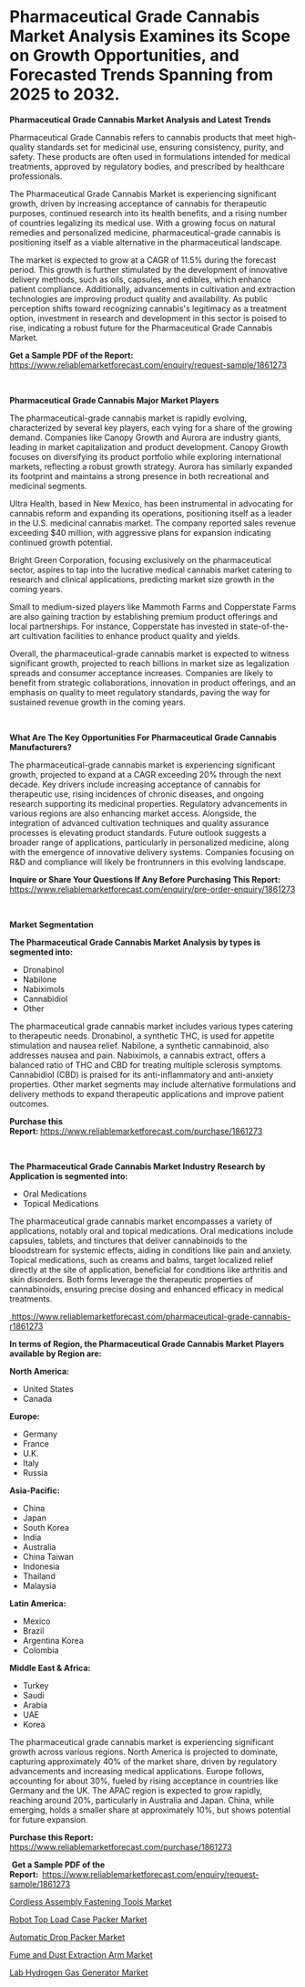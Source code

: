 <p><h1>Pharmaceutical Grade Cannabis Market Analysis Examines its Scope on Growth Opportunities, and Forecasted Trends Spanning from 2025 to 2032.</h1></p><p><strong>Pharmaceutical Grade Cannabis Market Analysis and Latest Trends</strong></p>
<p><p>Pharmaceutical Grade Cannabis refers to cannabis products that meet high-quality standards set for medicinal use, ensuring consistency, purity, and safety. These products are often used in formulations intended for medical treatments, approved by regulatory bodies, and prescribed by healthcare professionals.</p><p>The Pharmaceutical Grade Cannabis Market is experiencing significant growth, driven by increasing acceptance of cannabis for therapeutic purposes, continued research into its health benefits, and a rising number of countries legalizing its medical use. With a growing focus on natural remedies and personalized medicine, pharmaceutical-grade cannabis is positioning itself as a viable alternative in the pharmaceutical landscape.</p><p>The market is expected to grow at a CAGR of 11.5% during the forecast period. This growth is further stimulated by the development of innovative delivery methods, such as oils, capsules, and edibles, which enhance patient compliance. Additionally, advancements in cultivation and extraction technologies are improving product quality and availability. As public perception shifts toward recognizing cannabis's legitimacy as a treatment option, investment in research and development in this sector is poised to rise, indicating a robust future for the Pharmaceutical Grade Cannabis Market.</p></p>
<p><strong>Get a Sample PDF of the Report:&nbsp;</strong> <a href="https://www.reliablemarketforecast.com/enquiry/request-sample/1861273?utm_campaign=2038&utm_medium=2&utm_source=Github&utm_content=ia&utm_term=28022025&utm_id=pharmaceutical-grade-cannabis">https://www.reliablemarketforecast.com/enquiry/request-sample/1861273</a></p>
<p>&nbsp;</p>
<p><strong>Pharmaceutical Grade Cannabis Major Market Players</strong></p>
<p><p>The pharmaceutical-grade cannabis market is rapidly evolving, characterized by several key players, each vying for a share of the growing demand. Companies like Canopy Growth and Aurora are industry giants, leading in market capitalization and product development. Canopy Growth focuses on diversifying its product portfolio while exploring international markets, reflecting a robust growth strategy. Aurora has similarly expanded its footprint and maintains a strong presence in both recreational and medicinal segments.</p><p>Ultra Health, based in New Mexico, has been instrumental in advocating for cannabis reform and expanding its operations, positioning itself as a leader in the U.S. medicinal cannabis market. The company reported sales revenue exceeding $40 million, with aggressive plans for expansion indicating continued growth potential.</p><p>Bright Green Corporation, focusing exclusively on the pharmaceutical sector, aspires to tap into the lucrative medical cannabis market catering to research and clinical applications, predicting market size growth in the coming years.</p><p>Small to medium-sized players like Mammoth Farms and Copperstate Farms are also gaining traction by establishing premium product offerings and local partnerships. For instance, Copperstate has invested in state-of-the-art cultivation facilities to enhance product quality and yields.</p><p>Overall, the pharmaceutical-grade cannabis market is expected to witness significant growth, projected to reach billions in market size as legalization spreads and consumer acceptance increases. Companies are likely to benefit from strategic collaborations, innovation in product offerings, and an emphasis on quality to meet regulatory standards, paving the way for sustained revenue growth in the coming years.</p></p>
<p>&nbsp;</p>
<p><strong>What Are The Key Opportunities For Pharmaceutical Grade Cannabis Manufacturers?</strong></p>
<p><p>The pharmaceutical-grade cannabis market is experiencing significant growth, projected to expand at a CAGR exceeding 20% through the next decade. Key drivers include increasing acceptance of cannabis for therapeutic use, rising incidences of chronic diseases, and ongoing research supporting its medicinal properties. Regulatory advancements in various regions are also enhancing market access. Alongside, the integration of advanced cultivation techniques and quality assurance processes is elevating product standards. Future outlook suggests a broader range of applications, particularly in personalized medicine, along with the emergence of innovative delivery systems. Companies focusing on R&D and compliance will likely be frontrunners in this evolving landscape.</p></p>
<p><strong>Inquire or Share Your Questions If Any Before Purchasing This Report:</strong> <a href="https://www.reliablemarketforecast.com/enquiry/pre-order-enquiry/1861273?utm_campaign=2038&utm_medium=2&utm_source=Github&utm_content=ia&utm_term=28022025&utm_id=pharmaceutical-grade-cannabis">https://www.reliablemarketforecast.com/enquiry/pre-order-enquiry/1861273</a></p>
<p>&nbsp;</p>
<p><strong>Market Segmentation</strong></p>
<p><strong>The Pharmaceutical Grade Cannabis Market Analysis by types is segmented into:</strong></p>
<p><ul><li>Dronabinol</li><li>Nabilone</li><li>Nabiximols</li><li>Cannabidiol</li><li>Other</li></ul></p>
<p><p>The pharmaceutical grade cannabis market includes various types catering to therapeutic needs. Dronabinol, a synthetic THC, is used for appetite stimulation and nausea relief. Nabilone, a synthetic cannabinoid, also addresses nausea and pain. Nabiximols, a cannabis extract, offers a balanced ratio of THC and CBD for treating multiple sclerosis symptoms. Cannabidiol (CBD) is praised for its anti-inflammatory and anti-anxiety properties. Other market segments may include alternative formulations and delivery methods to expand therapeutic applications and improve patient outcomes.</p></p>
<p><strong>Purchase this Report:&nbsp;</strong><a href="https://www.reliablemarketforecast.com/purchase/1861273?utm_campaign=2038&utm_medium=2&utm_source=Github&utm_content=ia&utm_term=28022025&utm_id=pharmaceutical-grade-cannabis">https://www.reliablemarketforecast.com/purchase/1861273</a></p>
<p>&nbsp;</p>
<p><strong>The Pharmaceutical Grade Cannabis Market Industry Research by Application is segmented into:</strong></p>
<p><ul><li>Oral Medications</li><li>Topical Medications</li></ul></p>
<p><p>The pharmaceutical grade cannabis market encompasses a variety of applications, notably oral and topical medications. Oral medications include capsules, tablets, and tinctures that deliver cannabinoids to the bloodstream for systemic effects, aiding in conditions like pain and anxiety. Topical medications, such as creams and balms, target localized relief directly at the site of application, beneficial for conditions like arthritis and skin disorders. Both forms leverage the therapeutic properties of cannabinoids, ensuring precise dosing and enhanced efficacy in medical treatments.</p></p>
<p><a href="https://www.reliablemarketforecast.com/pharmaceutical-grade-cannabis-r1861273?utm_campaign=2038&utm_medium=2&utm_source=Github&utm_content=ia&utm_term=28022025&utm_id=pharmaceutical-grade-cannabis">&nbsp;https://www.reliablemarketforecast.com/pharmaceutical-grade-cannabis-r1861273</a></p>
<p><strong>In terms of Region, the Pharmaceutical Grade Cannabis Market Players available by Region are:</strong></p>
<p>
    <p> <strong> North America: </strong>
        <ul>
            <li>United States</li>
            <li>Canada</li>
        </ul>
        </p> 
    <p> <strong> Europe: </strong>
        <ul>
            <li>Germany</li>
            <li>France</li>
            <li>U.K.</li>
            <li>Italy</li>
            <li>Russia</li>
        </ul>
        </p> 
    <p> <strong> Asia-Pacific: </strong>
        <ul>
            <li>China</li>
            <li>Japan</li>
            <li>South Korea</li>
            <li>India</li>
            <li>Australia</li>
            <li>China Taiwan</li>
            <li>Indonesia</li>
            <li>Thailand</li>
            <li>Malaysia</li>
        </ul>
        </p> 
    <p> <strong> Latin America: </strong>
        <ul>
            <li>Mexico</li>
            <li>Brazil</li>
            <li>Argentina Korea</li>
            <li>Colombia</li>
        </ul>
        </p> 
    <p> <strong> Middle East & Africa: </strong>
        <ul>
            <li>Turkey</li>
            <li>Saudi</li>
            <li>Arabia</li>
            <li>UAE</li>
            <li>Korea</li>
        </ul>
    </p>
    </p>
<p><p>The pharmaceutical grade cannabis market is experiencing significant growth across various regions. North America is projected to dominate, capturing approximately 40% of the market share, driven by regulatory advancements and increasing medical applications. Europe follows, accounting for about 30%, fueled by rising acceptance in countries like Germany and the UK. The APAC region is expected to grow rapidly, reaching around 20%, particularly in Australia and Japan. China, while emerging, holds a smaller share at approximately 10%, but shows potential for future expansion.</p></p>
<p><strong>Purchase this Report: </strong><a href="https://www.reliablemarketforecast.com/purchase/1861273?utm_campaign=2038&utm_medium=2&utm_source=Github&utm_content=ia&utm_term=28022025&utm_id=pharmaceutical-grade-cannabis">https://www.reliablemarketforecast.com/purchase/1861273</a></p>
<p>&nbsp;<strong>Get a Sample PDF of the Report:&nbsp;&nbsp;</strong><a href="https://www.reliablemarketforecast.com/enquiry/request-sample/1861273?utm_campaign=2038&utm_medium=2&utm_source=Github&utm_content=ia&utm_term=28022025&utm_id=pharmaceutical-grade-cannabis">https://www.reliablemarketforecast.com/enquiry/request-sample/1861273</a></p>
<p><strong></strong></p>
<p><p><a href="https://github.com/deyniphytic/Market-Research-Report-List-1/blob/main/cordless-assembly-fastening-tools-market.md?utm_campaign=2038&utm_medium=2&utm_source=Github&utm_content=ia&utm_term=28022025&utm_id=pharmaceutical-grade-cannabis">Cordless Assembly Fastening Tools Market</a></p><p><a href="https://github.com/saoneubeh8/Market-Research-Report-List-1/blob/main/robot-top-load-case-packer-market.md?utm_campaign=2038&utm_medium=2&utm_source=Github&utm_content=ia&utm_term=28022025&utm_id=pharmaceutical-grade-cannabis">Robot Top Load Case Packer Market</a></p><p><a href="https://github.com/anggigpps/Market-Research-Report-List-1/blob/main/automatic-drop-packer-market.md?utm_campaign=2038&utm_medium=2&utm_source=Github&utm_content=ia&utm_term=28022025&utm_id=pharmaceutical-grade-cannabis">Automatic Drop Packer Market</a></p><p><a href="https://github.com/mohmodsiason/Market-Research-Report-List-1/blob/main/fume-and-dust-extraction-arm-market.md?utm_campaign=2038&utm_medium=2&utm_source=Github&utm_content=ia&utm_term=28022025&utm_id=pharmaceutical-grade-cannabis">Fume and Dust Extraction Arm Market</a></p><p><a href="https://github.com/haaszgettre6/Market-Research-Report-List-1/blob/main/lab-hydrogen-gas-generator-market.md?utm_campaign=2038&utm_medium=2&utm_source=Github&utm_content=ia&utm_term=28022025&utm_id=pharmaceutical-grade-cannabis">Lab Hydrogen Gas Generator Market</a></p></p>